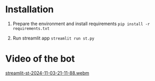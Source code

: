 # Installation

1. Prepare the environment and install requirements
```pip install -r requirements.txt```

2. Run streamlit app
```streamlit run st.py```


# Video of the bot

[streamlit-st-2024-11-03-21-11-88.webm](https://github.com/user-attachments/assets/e7dfde09-0ca0-47cd-9186-e9cc06fb97bb)
